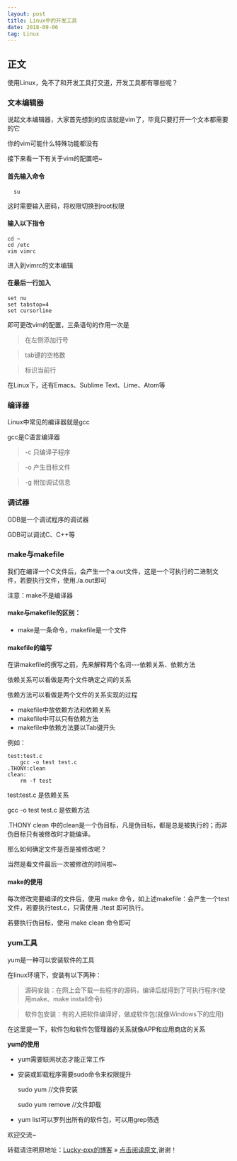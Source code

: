 ```yaml
---
layout: post
title: Linux中的开发工具
date: 2018-09-06
tag: Linux
---  
```


## 正文

使用Linux，免不了和开发工具打交道，开发工具都有哪些呢？

### 文本编辑器

说起文本编辑器，大家首先想到的应该就是vim了，毕竟只要打开一个文本都需要的它

你的vim可能什么特殊功能都没有

接下来看一下有关于vim的配置吧~

#### 首先输入命令

	  su  

这时需要输入密码，将权限切换到root权限

#### 输入以下指令

   
    cd ~
    cd /etc
    vim vimrc
    
进入到vimrc的文本编辑

#### 在最后一行加入

	set nu
    set tabstop=4
    set cursorline

即可更改vim的配置，三条语句的作用一次是
>在左侧添加行号

>tab键的空格数

>标识当前行

在Linux下，还有Emacs、Sublime Text、Lime、Atom等

### 编译器

Linux中常见的编译器就是gcc

gcc是C语言编译器

>-c 只编译子程序

>-o 产生目标文件

>-g 附加调试信息

### 调试器

GDB是一个调试程序的调试器

GDB可以调试C、C++等

### make与makefile

我们在编译一个C文件后，会产生一个a.out文件，这是一个可执行的二进制文件，若要执行文件，使用./a.out即可

注意：make不是编译器

#### make与makefile的区别：

- make是一条命令，makefile是一个文件

#### makefile的编写

在讲makefile的撰写之前，先来解释两个名词---依赖关系、依赖方法

依赖关系可以看做是两个文件确定之间的关系

依赖方法可以看做是两个文件的关系实现的过程

- makefile中放依赖方法和依赖关系
- makefile中可以只有依赖方法
- makefile中依赖方法要以Tab键开头

例如：

    test:test.c
    	gcc -o test test.c
    .THONY:clean 
    clean:
    	rm -f test
    
test:test.c  是依赖关系

gcc -o test test.c   是依赖方法

.THONY clean  中的clean是一个伪目标，凡是伪目标，都是总是被执行的；而非伪目标只有被修改时才能编译。

那么如何确定文件是否是被修改呢？

当然是看文件最后一次被修改的时间啦~

#### make的使用

每次修改完要编译的文件后，使用 make 命令，如上述makefile：会产生一个test文件，若要执行test.c，只需使用 ./test 即可执行。

若要执行伪目标，使用 make clean 命令即可

### yum工具

yum是一种可以安装软件的工具

在linux环境下，安装有以下两种：

>源码安装：在网上会下载一些程序的源码，编译后就得到了可执行程序(使用make、make install命令)

>软件包安装：有的人把软件编译好，做成软件包(就像Windows下的应用)

在这里提一下，软件包和软件包管理器的关系就像APP和应用商店的关系

**yum的使用**

- yum需要联网状态才能正常工作

- 安装或卸载程序需要sudo命令来权限提升

	sudo yum //文件安装

    sudo yum remove //文件卸载

- yum list可以罗列出所有的软件包，可以用grep筛选

欢迎交流~

转载请注明原地址：[Lucky-pxx的博客](http://www.bingoxin.top) » [点击阅读原文](http://www.bingoxin.top/2018/04/%E5%88%A4%E6%96%AD%E4%B8%A4%E4%B8%AA%E6%97%A0%E5%A4%B4%E7%BB%93%E7%82%B9%E7%9A%84%E5%8D%95%E9%93%BE%E8%A1%A8%E6%98%AF%E5%90%A6%E7%9B%B8%E4%BA%A4/),谢谢！